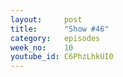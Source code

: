 ```yaml
---
layout:     post
title:      "Show #46"
category:   episodes
week_no:    10
youtube_id: C6PhzLhkUI0
---
```


